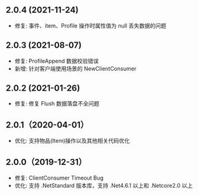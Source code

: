 ## 2.0.4 (2021-11-24)
* 修复: 事件、item、Profile 操作时属性值为 null 丢失数据的问题

## 2.0.3 (2021-08-07)
* 修复: ProfileAppend 数据校验错误
* 新增: 针对客户端使用场景的 NewClientConsumer

## 2.0.2 (2021-01-26)
* 修复: 修复 Flush 数据落盘不全问题


## 2.0.1（2020-04-01）
* 优化: 支持物品(Item)操作以及其他相关代码优化

## 2.0.0（2019-12-31）
* 修复: ClientConsumer Timeout Bug
* 优化: 支持 .NetStandard 版本库，支持 .Net4.6.1 以上和 .Netcore2.0 以上
